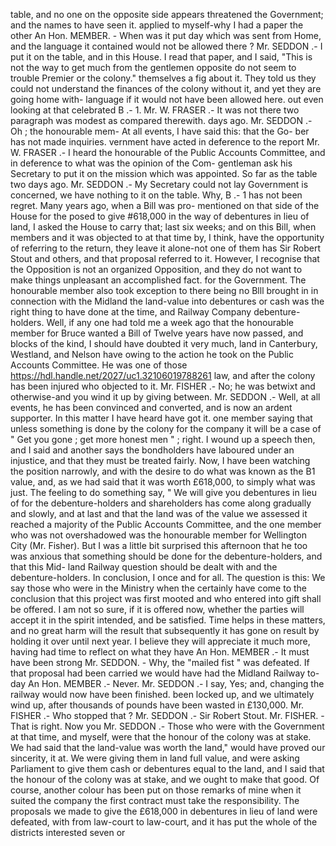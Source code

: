 table, and no one on the opposite side appears threatened the Government; and the names to have seen it. applied to myself-why I had a paper the other An Hon. MEMBER. - When was it put day which was sent from Home, and the language it contained would not be allowed there ? Mr. SEDDON .- I put it on the table, and in this House. I read that paper, and I said, "This is not the way to get much from the gentlemen opposite do not seem to trouble Premier or the colony." themselves a fig about it. They told us they could not understand the finances of the colony without it, and yet they are going home with- language if it would not have been allowed here. out even looking at that celebrated B .- 1. Mr. W. FRASER .- It was not there two paragraph was modest as compared therewith. days ago. Mr. SEDDON .- Oh ; the honourable mem- At all events, I have said this: that the Go- ber has not made inquiries. vernment have acted in deference to the report Mr. W. FRASER .- I heard the honourable of the Public Accounts Committee, and in deference to what was the opinion of the Com- gentleman ask his Secretary to put it on the mission which was appointed. So far as the table two days ago. Mr. SEDDON .- My Secretary could not lay Government is concerned, we have nothing to it on the table. Why, B .- 1 has not been regret. Many years ago, when a Bill was pro- mentioned on that side of the House for the posed to give #618,000 in the way of debentures in lieu of land, I asked the House to carry that; last six weeks; and on this Bill, when members and it was objected to at that time by, I think, have the opportunity of referring to the return, they leave it alone-not one of them has Sir Robert Stout and others, and that proposal referred to it. However, I recognise that the Opposition is not an organized Opposition, and they do not want to make things unpleasant an accomplished fact. for the Government. The honourable member also took exception to there being no Blll brought in in connection with the Midland the land-value into debentures or cash was the right thing to have done at the time, and Railway Company debenture-holders. Well, if any one had told me a week ago that the honourable member for Bruce wanted a Bill of Twelve years have now passed, and blocks of the kind, I should have doubted it very much, land in Canterbury, Westland, and Nelson have owing to the action he took on the Public Accounts Committee. He was one of those https://hdl.handle.net/2027/uc1.32106019788261 law, and after the colony has been injured who objected to it. Mr. FISHER .- No; he was betwixt and otherwise-and you wind it up by giving between. Mr. SEDDON .- Well, at all events, he has been convinced and converted, and is now an ardent supporter. In this matter I have heard have got it. one member saying that unless something is done by the colony for the company it will be a case of " Get you gone ; get more honest men " ; right. I wound up a speech then, and I said and another says the bondholders have laboured under an injustice, and that they must be treated fairly. Now, I have been watching the position narrowly, and with the desire to do what was known as the B1 value, and, as we had said that it was worth £618,000, to simply what was just. The feeling to do something say, " We will give you debentures in lieu of for the debenture-holders and shareholders has come along gradually and slowly, and at last and that the land was of the value we assessed it reached a majority of the Public Accounts Committee, and the one member who was not overshadowed was the honourable member for Wellington City (Mr. Fisher). But I was a little bit surprised this afternoon that he too was anxious that something should be done for the debenture-holders, and that this Mid- land Railway question should be dealt with and the debenture-holders. In conclusion, I once and for all. The question is this: We say those who were in the Ministry when the certainly have come to the conclusion that this project was first mooted and who entered into gift shall be offered. I am not so sure, if it is offered now, whether the parties will accept it in the spirit intended, and be satisfied. Time helps in these matters, and no great harm will the result that subsequently it has gone on result by holding it over until next year. I believe they will appreciate it much more, having had time to reflect on what they have An Hon. MEMBER .- It must have been strong Mr. SEDDON. - Why, the "mailed fist " was defeated. If that proposal had been carried we would have had the Midland Railway to-day An Hon. MEMBER .- Never. Mr. SEDDON .- I say, Yes; and, changing the railway would now have been finished. been locked up, and we ultimately wind up, after thousands of pounds have been wasted in £130,000. Mr. FISHER .- Who stopped that ? Mr. SEDDON .- Sir Robert Stout. Mr. FISHER. - That is right. Now you Mr. SEDDON .- Those who were with the Government at that time, and myself, were that the honour of the colony was at stake. We had said that the land-value was worth the land," would have proved our sincerity, it at. We were giving them in land full value, and were asking Parliament to give them cash or debentures equal to the land, and I said that the honour of the colony was at stake, and we ought to make that good. Of course, another colour has been put on those remarks of mine when it suited the company the first contract must take the responsibility. The proposals we made to give the £618,000 in debentures in lieu of land were defeated, with from law-court to law-court, and it has put the whole of the districts interested seven or 